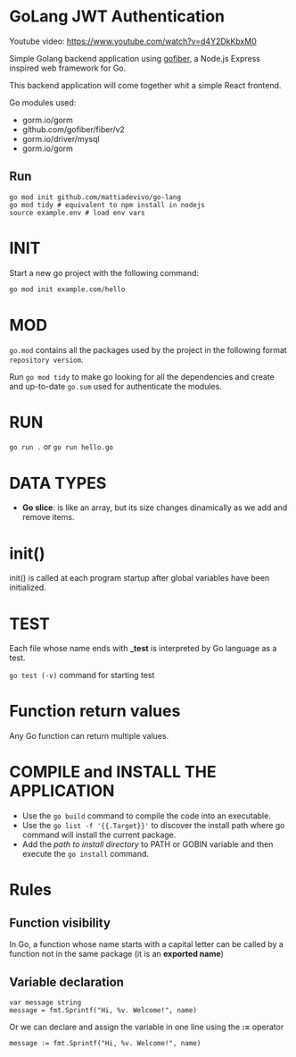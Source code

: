 # GoLang JWT Authentication

Youtube video: https://www.youtube.com/watch?v=d4Y2DkKbxM0

Simple Golang backend application using [gofiber](https://github.com/gofiber/fiber), a Node.js Express inspired web framework for Go.

This backend application will come together whit a simple React frontend. 

Go modules used:
- gorm.io/gorm
- github.com/gofiber/fiber/v2
- gorm.io/driver/mysql
- gorm.io/gorm

## Run

```shell
go mod init github.com/mattiadevivo/go-lang
go mod tidy # equivalent to npm install in nodejs
source example.env # load env vars
```

# INIT

Start a new go project with the following command:

```sh
go mod init example.com/hello
```

# MOD

`go.mod` contains all the packages used by the project in the following format `repository versiom`.

Run ```go mod tidy``` to make go looking for all the dependencies and create and up-to-date `go.sum` used for
authenticate the modules.

# RUN 

```go run .``` or ```go run hello.go```

# DATA TYPES

- **Go slice**: is like an array, but its size changes dinamically as we add and remove items.

# init()

init() is called at each program startup after global variables have been initialized. 

# TEST

Each file whose name ends with **_test** is interpreted by Go language as a test.

```go test (-v)``` command for starting test

# Function return values

Any Go function can return multiple values.

# COMPILE and INSTALL THE APPLICATION

- Use the ```go build``` command to compile the code into an executable.
- Use the ```go list -f '{{.Target}}'``` to discover the install path where go command will install the current package.
- Add the *path to install directory* to PATH or GOBIN variable and then execute the ```go install``` command.

# Rules

## Function visibility

In Go, a function whose name starts with a capital letter can be called by a function not in the same package (it is an **exported name**)

## Variable declaration

```
var message string
message = fmt.Sprintf("Hi, %v. Welcome!", name)
```

Or we can declare and assign the variable in one line using the **:=** operator
```
message := fmt.Sprintf("Hi, %v. Welcome!", name)
```

